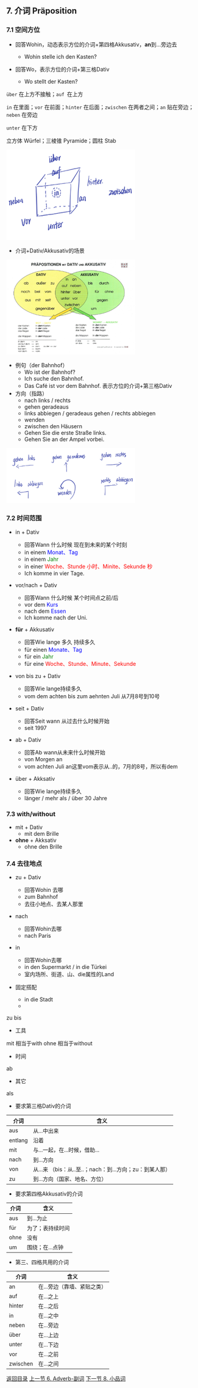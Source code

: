 ## 7. 介词 Präposition

### 7.1 空间方位

* 回答Wohin，动态表示方位的介词+第四格Akkusativ，**an**到...旁边去
  * Wohin stelle ich den Kasten?

* 回答Wo，表示方位的介词+第三格Dativ
  * Wo stellt der Kasten?


`über` 在上方不接触；`auf `在上方

`in` 在里面；`vor` 在前面；`hinter` 在后面；`zwischen` 在两者之间；`an` 贴在旁边；`neben` 在旁边

`unter` 在下方

立方体 Würfel；三棱锥 Pyramide；圆柱 Stab

<img src="../pictures/方位.jpeg" alt="IMG_37A059B32C57-1" style="zoom:33%;" />

- 介词+Dativ/Akkusativ的场景

<img src="../pictures/介词.jpeg" alt="IMG_37A059B32C57-1" style="zoom:33%;" />

* 例句（der Bahnhof）
  * Wo ist der Bahnhof?
  * Ich suche den Bahnhof.
  * Das Café ist vor dem Bahnhof. 表示方位的介词+第三格Dativ
* 方向（指路）
  * nach links / rechts
  * gehen geradeaus
  * links abbiegen / geradeaus gehen / rechts abbiegen
  * wenden
  * zwischen den Häusern
  * Gehen Sie die erste Straße links.
  * Gehen Sie an der Ampel vorbei.

<img src="../pictures/指路.jpeg" alt="指路" style="zoom:33%;" />

### 7.2 时间范围

* in + Dativ
  * 回答Wann 什么时候 现在到未来的某个时刻
  * in einem <font color=blue>Monat、Tag</font>
  * in einem <font color=green>Jahr</font>
  * in einer <font color=red>Woche、Stunde 小时、Minite、Sekunde 秒</font>
  * Ich komme in vier Tage.
* vor/nach + Dativ
  * 回答Wann 什么时候 某个时间点之前/后
  * vor dem <font color=blue>Kurs</font>
  * nach dem <font color=blue>Essen</font>
  * Ich komme nach der Uni.
* **für** + Akkusativ
  * 回答Wie lange 多久 持续多久
  * für einen <font color=blue>Monate、Tag</font>
  * für ein <font color=green>Jahr</font>
  * für eine <font color=red>Woche、Stunde、Minute、Sekunde</font>
* von bis zu + Dativ
  * 回答Wie lange持续多久
  * vom dem achten bis zum aehnten Juli 从7月8号到10号

* seit + Dativ
  * 回答Seit wann 从过去什么时候开始
  * seit 1997

* ab + Dativ
  * 回答Ab wann从未来什么时候开始
  * von Morgen an
  * vom achten Juli an这里vom表示从..的，7月的8号，所以有dem

* über + Akksativ
  * 回答Wie lange持续多久
  * länger / mehr als / über 30 Jahre



### 7.3 with/without

* mit + Dativ
  * mit dem Brille
* **ohne** + Akksativ
  * ohne den Brille

### 7.4 去往地点

* zu + Dativ

  * 回答Wohin 去哪
  * zum Bahnhof
  * 去往小地点、去某人那里

* nach

  * 回答Wohin去哪
  * nach Paris

* in

  * 回答Wohin去哪
  * in den Supermarkt / in die Türkei
  * 室内场所、街道、山、die属性的Land

* 固定搭配

  * in die Stadt
  * 

  

zu bis 

* 工具

mit 相当于with ohne 相当于without

* 时间

ab

* 其它

als

* 要求第三格Dativ的介词

| 介词    | 含义                                                     |
| ------- | -------------------------------------------------------- |
| aus     | 从...中出来                                              |
| entlang | 沿着                                                     |
| mit     | 与...一起，在...时候，借助...                            |
| nach    | 到...方向                                                |
| von     | 从...来 （bis：从..至..；nach：到...方向；zu：到某人那） |
| zu      | 到...方向（国家、地名、方位）                            |

* 要求第四格Akkusativ的介词

| 介词 | 含义             |
| ---- | ---------------- |
| aus  | 到...为止        |
| für  | 为了；表持续时间 |
| ohne | 没有             |
| um   | 围绕；在...点钟  |

* 第三、四格共用的介词

| 介词     | 含义                        |
| -------- | --------------------------- |
| an       | 在...旁边（靠墙、紧贴之类） |
| auf      | 在...之上                   |
| hinter   | 在...之后                   |
| in       | 在...之中                   |
| neben    | 在...旁边                   |
| über     | 在...上边                   |
| unter    | 在...下边                   |
| vor      | 在...之前                   |
| zwischen | 在...之间                   |



[返回目录](../README.md) [上一节 6. Adverb-副词](6-Adverb-副词.md) [下一节 8. 小品词](8-小品词.md)
